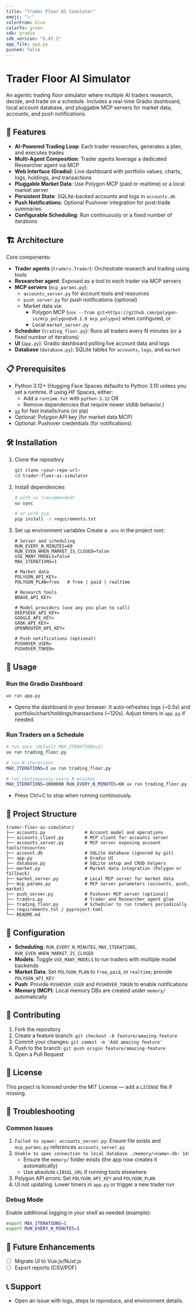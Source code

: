 ```yaml
---
title: "Trader Floor AI Simulator"
emoji: "📈"
colorFrom: blue
colorTo: green
sdk: gradio
sdk_version: "5.47.2"
app_file: app.py
pinned: false
---
```


# Trader Floor AI Simulator

An agentic trading floor simulator where multiple AI traders research, decide, and trade on a schedule. Includes a real-time Gradio dashboard, local account database, and pluggable MCP servers for market data, accounts, and push notifications.

## 🚀 Features

- **AI-Powered Trading Loop**: Each trader researches, generates a plan, and executes trades
- **Multi-Agent Composition**: Trader agents leverage a dedicated Researcher agent via MCP
- **Web Interface (Gradio)**: Live dashboard with portfolio values, charts, logs, holdings, and transactions
- **Pluggable Market Data**: Use Polygon MCP (paid or realtime) or a local market server
- **Persistent State**: SQLite-backed accounts and logs in `accounts.db`
- **Push Notifications**: Optional Pushover integration for post-trade summaries
- **Configurable Scheduling**: Run continuously or a fixed number of iterations

## 🏗️ Architecture

Core components:

- **Trader agents** (`traders.Trader`): Orchestrate research and trading using tools
- **Researcher agent**: Exposed as a tool to each trader via MCP servers
- **MCP servers** (`mcp_params.py`):
  - `accounts_server.py` for account tools and resources
  - `push_server.py` for push notifications (optional)
  - Market data via:
    - Polygon MCP (`uvx --from git+https://github.com/polygon-io/mcp_polygon@v0.1.0 mcp_polygon`) when configured, or
    - Local `market_server.py`
- **Scheduler** (`trading_floor.py`): Runs all traders every N minutes (or a fixed number of iterations)
- **UI** (`app.py`): Gradio dashboard polling live account data and logs
- **Database** (`database.py`): SQLite tables for `accounts`, `logs`, and `market`

## 📋 Prerequisites

- Python 3.12+ (Hugging Face Spaces defaults to Python 3.10 unless you set a runtime. If using HF Spaces, either:
   - Add a `runtime.txt` with `python-3.12` OR
   - Remove dependencies that require newer stdlib behavior.)
- [`uv`](https://github.com/astral-sh/uv) for fast installs/runs (or pip)
- Optional: Polygon API key (for market data MCP)
- Optional: Pushover credentials (for notifications)

## 🛠️ Installation

1. Clone the repository

   ```bash
   git clone <your-repo-url>
   cd trader-floor-ai-simulator
   ```

2. Install dependencies

   ```bash
   # with uv (recommended)
   uv sync

   # or with pip
   pip install -r requirements.txt
   ```

3. Set up environment variables
   Create a `.env` in the project root:

   ```env
   # Server and scheduling
   RUN_EVERY_N_MINUTES=60
   RUN_EVEN_WHEN_MARKET_IS_CLOSED=false
   USE_MANY_MODELS=false
   MAX_ITERATIONS=1

   # Market data
   POLYGON_API_KEY=
   POLYGON_PLAN=free   # free | paid | realtime

   # Research tools
   BRAVE_API_KEY=

   # Model providers (use any you plan to call)
   DEEPSEEK_API_KEY=
   GOOGLE_API_KEY=
   GROK_API_KEY=
   OPENROUTER_API_KEY=

   # Push notifications (optional)
   PUSHOVER_USER=
   PUSHOVER_TOKEN=
   ```

## 🚀 Usage

### Run the Gradio Dashboard

```bash
uv run app.py
```

- Opens the dashboard in your browser. It auto-refreshes logs (~0.5s) and portfolio/chart/holdings/transactions (~120s). Adjust timers in `app.py` if needed.

### Run Traders on a Schedule

```bash
# run once (default MAX_ITERATIONS=1)
uv run trading_floor.py

# run N iterations
MAX_ITERATIONS=3 uv run trading_floor.py

# run continuously every N minutes
MAX_ITERATIONS=1000000 RUN_EVERY_N_MINUTES=60 uv run trading_floor.py
```

- Press Ctrl+C to stop when running continuously.

## 📁 Project Structure

```
trader-floor-ai-simulator/
├── accounts.py               # Account model and operations
├── accounts_client.py        # MCP client for accounts server
├── accounts_server.py        # MCP server exposing account tools/resources
├── account.db                # SQLite database (ignored by git)
├── app.py                    # Gradio UI
├── database.py               # SQLite setup and CRUD helpers
├── market.py                 # Market data integration (Polygon or fallback)
├── market_server.py          # Local MCP server for market data
├── mcp_params.py             # MCP server parameters (accounts, push, market)
├── push_server.py            # Pushover MCP server (optional)
├── traders.py                # Trader and Researcher agent glue
├── trading_floor.py          # Scheduler to run traders periodically
├── requirements.txt / pyproject.toml
└── README.md
```

## 🔧 Configuration

- **Scheduling**: `RUN_EVERY_N_MINUTES`, `MAX_ITERATIONS`, `RUN_EVEN_WHEN_MARKET_IS_CLOSED`
- **Models**: Toggle `USE_MANY_MODELS` to run traders with multiple model backends
- **Market Data**: Set `POLYGON_PLAN` to `free`, `paid`, or `realtime`; provide `POLYGON_API_KEY`
- **Push**: Provide `PUSHOVER_USER` and `PUSHOVER_TOKEN` to enable notifications
- **Memory (MCP)**: Local memory DBs are created under `memory/` automatically

## 🤝 Contributing

1. Fork the repository
2. Create a feature branch: `git checkout -b feature/amazing-feature`
3. Commit your changes: `git commit -m 'Add amazing feature'`
4. Push to the branch: `git push origin feature/amazing-feature`
5. Open a Pull Request

## 📄 License

This project is licensed under the MIT License — add a `LICENSE` file if missing.

## 🐛 Troubleshooting

### Common Issues

1. `Failed to spawn: accounts_server.py`: Ensure file exists and `mcp_params.py` references `accounts_server.py`
2. `Unable to open connection to local database ./memory/<name>.db: 14`:
   - Ensure the `memory/` folder exists (the app now creates it automatically)
   - Use absolute `LIBSQL_URL` if running tools elsewhere
3. Polygon API errors: Set `POLYGON_API_KEY` and `POLYGON_PLAN`
4. UI not updating: Lower timers in `app.py` or trigger a new trader run

### Debug Mode

Enable additional logging in your shell as needed (example):

```bash
export MAX_ITERATIONS=1
export RUN_EVERY_N_MINUTES=1
```

## 🔄 Future Enhancements

- [ ] Migrate UI to Vue.js/Nuxt.js
- [ ] Export reports (CSV/PDF)

## 📞 Support

- Open an issue with logs, steps to reproduce, and environment details.
